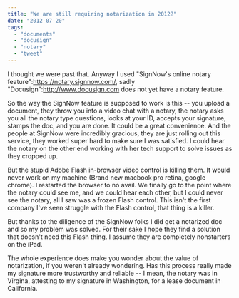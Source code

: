 ```yaml
---
title: "We are still requiring notarization in 2012?"
date: "2012-07-20"
tags: 
  - "documents"
  - "docusign"
  - "notary"
  - "tweet"
---
```


I thought we were past that. Anyway I used "SignNow's online notary feature":https://notary.signnow.com/, sadly "Docusign":http://www.docusign.com does not yet have a notary feature.

So the way the SignNow feature is supposed to work is this -- you upload a document, they throw you into a video chat with a notary, the notary asks you all the notary type questions, looks at your ID, accepts your signature, stamps the doc, and you are done. It could be a great convenience. And the people at SignNow were incredibly gracious, they are just rolling out this service, they worked super hard to make sure I was satisfied. I could hear the notary on the other end working with her tech support to solve issues as they cropped up.

But the stupid Adobe Flash in-browser video control is killing them. It would never work on my machine (Brand new macbook pro retina, google chrome). I restarted the browser to no avail. We finally go to the point where the notary could see me, and we could hear each other, but I could never see the notary, all I saw was a frozen Flash control. This isn't the first company I've seen struggle with the Flash control, that thing is a killer.

But thanks to the diligence of the SignNow folks I did get a notarized doc and so my problem was solved. For their sake I hope they find a solution that doesn't need this Flash thing. I assume they are completely nonstarters on the iPad.

The whole experience does make you wonder about the value of notarization, if you weren't already wondering. Has this process really made my signature more trustworthy and reliable -- I mean, the notary was in Virgina, attesting to my signature in Washington, for a lease document in California.

